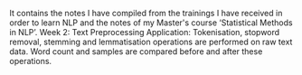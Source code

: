 It contains the notes I have compiled from the trainings I have received in order to learn NLP and the notes of my Master's course ‘Statistical Methods in NLP’.
Week 2: Text Preprocessing Application: Tokenisation, stopword removal, stemming and lemmatisation operations are performed on raw text data. Word count and samples are compared before and after these operations.

